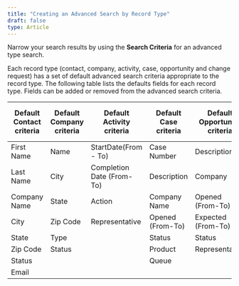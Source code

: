 ```yaml
---
title: "Creating an Advanced Search by Record Type"
draft: false
type: Article
---
```


Narrow your search results by using the **Search Criteria** for an advanced type search.

Each record type (contact, company, activity, case, opportunity and change request) has a set of default advanced search criteria appropriate to the record type. The following table lists the defaults fields for each record type.  Fields can be added or removed from the advanced search criteria.

|Default Contact criteria|Default Company criteria|Default Activity criteria|Default Case criteria|Default Opportunity criteria|Default Change Request criteria|
|----|----|----|-----|-----|-----|
|First Name|Name|StartDate(From - To)|Case Number|Description|Number|
|Last Name|City|Completion Date (From- To)|Description|Company|Description|
|Company Name|State|Action|Company Name|Opened (From-To)|Status|
|City|Zip Code|Representative|Opened (From-To)|Expected (From-To)|Opened (From-To)|
|State|Type|	|Status|Status|Product|
|Zip Code|Status|		|Product|Representative|Representative|
|Status|||Queue|	|Queue|
|Email|| | | | |